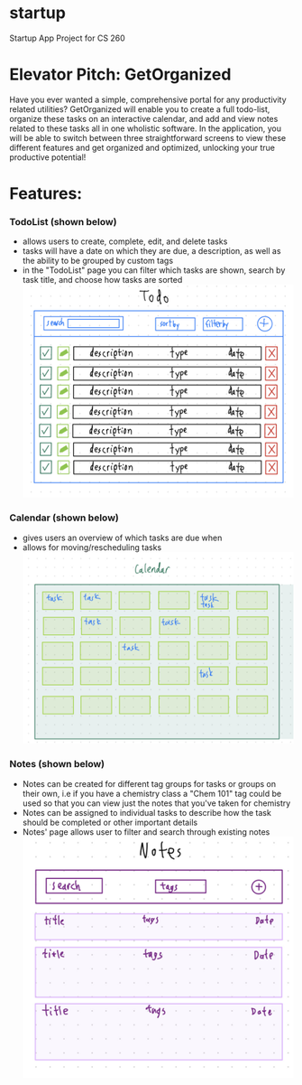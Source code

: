 # startup
Startup App Project for CS 260

# Elevator Pitch: GetOrganized
Have you ever wanted a simple, comprehensive portal for any productivity related utilities? GetOrganized
will enable you to create a full todo-list, organize these tasks on an interactive calendar, and add and 
view notes related to these tasks all in one wholistic software. In the application, you will be able to 
switch between three straightforward screens to view these different features and get organized and 
optimized, unlocking your true productive potential!

# Features:
### TodoList (shown below)
- allows users to create, complete, edit, and delete tasks
- tasks will have a date on which they are due, a description, as well as the ability to be grouped by custom tags
- in the "TodoList" page you can filter which tasks are shown, search by task title, and choose how tasks are sorted
![todolist sketch](https://github.com/TheGreengo/startup/blob/main/tasks_sketch.jpg?raw=true)

### Calendar (shown below)
- gives users an overview of which tasks are due when
- allows for moving/rescheduling tasks
![calendar sketch](https://github.com/TheGreengo/startup/blob/main/calendar_sketch.jpg?raw=true)

### Notes (shown below)
- Notes can be created for different tag groups for tasks or groups on their own, i.e if you have a chemistry class a "Chem 101" tag could be used so that you can view just the notes that you've taken for chemistry
- Notes can be assigned to individual tasks to describe how the task should be completed or other important details
- Notes' page allows user to filter and search through existing notes
![notes sketch](https://github.com/TheGreengo/startup/blob/main/note_sketch.jpg?raw=true)
